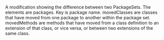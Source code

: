 A modification showing the difference between two PackageSets. The elements are packages. Key is package name.
movedClasses are classes that have moved from one package to another within the package set.
movedMethods are methods that have moved from a class definition to an extension of that class, or vice versa, or between two extensions of the same class.